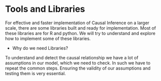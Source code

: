 # Tools and Libraries

For effective and faster implementation of Causal Inference on a larger scale, there are some libraries built and ready for implementation. Most of these libraries are for R and python. We will try to understand and explore how to implement some of these libraries. 

* Why do we need Libraries?

To understand and detect the causal relationship we have a lot of assumptions in our model, which we need to check. In such we have to repeat the common steps. Ensuring the validity of our assumptions and testing them is very essential. 

 

